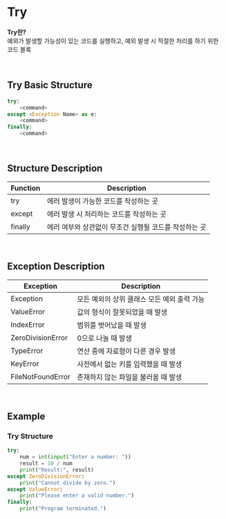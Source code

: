 # Try
**Try란?**  
예외가 발생할 가능성이 있는 코드를 실행하고, 예외 발생 시 적절한 처리를 하기 위한 코드 블록

<br>

## Try Basic Structure
```python
try:
    <command>
except <Exception Name> as e:
    <command>
finally:
    <command>
```

<br>

## Structure Description
|Function|Description|
|---|---|
|try| 에러 발생이 가능한 코드를 작성하는 곳|
|except|에러 발생 시 처리하는 코드를 작성하는 곳|
|finally|에러 여부와 상관없이 무조건 실행될 코드를 작성하는 곳|

<br>

## Exception Description
|Exception|Description|
|---|---|
|Exception|모든 예외의 상위 클래스 모든 예외 출력 가능|
|ValueError|값의 형식이 잘못되었을 때 발생|
|IndexError|범위를 벗어났을 때 발생|
|ZeroDivisionError|0으로 나눌 때 발생|
|TypeError|연산 중에 자료형이 다른 경우 발생|
|KeyError|사전에서 없는 키를 입력했을 때 발생|
|FileNotFoundError|존재하지 않는 파일을 불러올 때 발생|

<br>

## Example
### Try Structure
```python
try:
    num = int(input("Enter a number: "))
    result = 10 / num
    print("Result:", result)
except ZeroDivisionError:
    print("Cannot divide by zero.")
except ValueError:
    print("Please enter a valid number.")
finally:
    print("Program terminated.")
```

